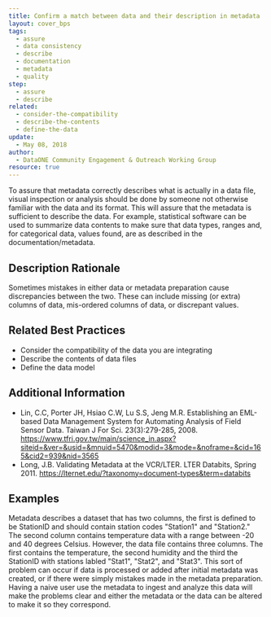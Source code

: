 ```yaml
---
title: Confirm a match between data and their description in metadata
layout: cover_bps
tags:
  - assure
  - data consistency
  - describe
  - documentation
  - metadata
  - quality
step:
  - assure
  - describe
related:
  - consider-the-compatibility
  - describe-the-contents
  - define-the-data
update:
  - May 08, 2018
author:
  - DataONE Community Engagement & Outreach Working Group
resource: true
---
```




To assure that metadata correctly describes what is actually in a data file, visual inspection or analysis should be done by someone not otherwise familiar with the data and its format. This will assure that the metadata is sufficient to describe the data. For example, statistical software can be used to summarize data contents to make sure that data types, ranges and, for categorical data, values found, are as described in the documentation/metadata.

## Description Rationale

Sometimes mistakes in either data or metadata preparation cause discrepancies between the two. These can include missing (or extra) columns of data, mis-ordered columns of data, or discrepant values.

## Related Best Practices

  - Consider the compatibility of the data you are integrating
  - Describe the contents of data files
  - Define the data model

## Additional Information

- Lin, C.C, Porter JH, Hsiao C.W, Lu S.S, Jeng M.R. Establishing an EML-based Data Management System for Automating Analysis of Field Sensor Data. Taiwan J For Sci. 23(3):279-285, 2008.
https://www.tfri.gov.tw/main/science_in.aspx?siteid=&ver=&usid=&mnuid=5470&modid=3&mode=&noframe=&cid=165&cid2=939&nid=3565
- Long, J.B. Validating Metadata at the VCR/LTER. LTER Databits, Spring 2011.
https://lternet.edu/?taxonomy=document-types&term=databits

## Examples

Metadata describes a dataset that has two columns, the first is defined to be StationID and should contain station codes "Station1" and "Station2." The second column contains temperature data with a range between -20 and 40 degrees Celsius. However, the data file contains three columns. The first contains the temperature, the second humidity and the third the StationID with stations labled "Stat1", "Stat2", and "Stat3". This sort of problem can occur if data is processed or added after initial metadata was created, or if there were simply mistakes made in the metadata preparation. Having a naive user use the metadata to ingest and analyze this data will make the problems clear and either the metadata or the data can be altered to make it so they correspond.
